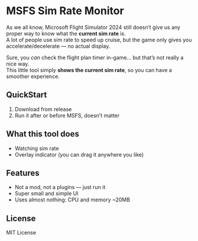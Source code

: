 # MSFS Sim Rate Monitor

As we all know, Microsoft Flight Simulator 2024 still doesn’t give us any proper way to know what the **current sim rate** is.  
A lot of people use sim rate to speed up cruise, but the game only gives you accelerate/decelerate — no actual display.  

Sure, you *can* check the flight plan timer in-game… but that’s not really a nice way.  
This little tool simply **shows the current sim rate**, so you can have a smoother experience.


## QuickStart
1. Download from release  
2. Run it after or before MSFS, doesn’t matter  


## What this tool does
- Watching sim rate  
- Overlay indicator (you can drag it anywhere you like)  


## Features
- Not a mod, not a plugins — just run it  
- Super small and simple UI  
- Uses almost nothing: CPU and memory ~20MB  

## License
MIT License  

